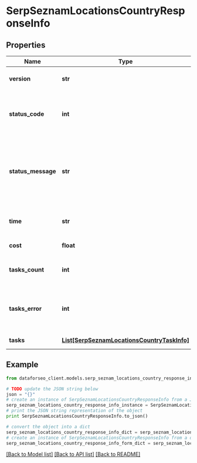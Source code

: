# SerpSeznamLocationsCountryResponseInfo


## Properties

Name | Type | Description | Notes
------------ | ------------- | ------------- | -------------
**version** | **str** | the current version of the API | [optional] 
**status_code** | **int** | general status code you can find the full list of the response codes here | [optional] 
**status_message** | **str** | general informational message you can find the full list of general informational messages here | [optional] 
**time** | **str** | total execution time, seconds | [optional] 
**cost** | **float** | total tasks cost, USD | [optional] 
**tasks_count** | **int** | the number of tasks in the tasks array | [optional] 
**tasks_error** | **int** | the number of tasks in the tasks array returned with an error | [optional] 
**tasks** | [**List[SerpSeznamLocationsCountryTaskInfo]**](SerpSeznamLocationsCountryTaskInfo.md) | array of tasks | [optional] 

## Example

```python
from dataforseo_client.models.serp_seznam_locations_country_response_info import SerpSeznamLocationsCountryResponseInfo

# TODO update the JSON string below
json = "{}"
# create an instance of SerpSeznamLocationsCountryResponseInfo from a JSON string
serp_seznam_locations_country_response_info_instance = SerpSeznamLocationsCountryResponseInfo.from_json(json)
# print the JSON string representation of the object
print SerpSeznamLocationsCountryResponseInfo.to_json()

# convert the object into a dict
serp_seznam_locations_country_response_info_dict = serp_seznam_locations_country_response_info_instance.to_dict()
# create an instance of SerpSeznamLocationsCountryResponseInfo from a dict
serp_seznam_locations_country_response_info_form_dict = serp_seznam_locations_country_response_info.from_dict(serp_seznam_locations_country_response_info_dict)
```
[[Back to Model list]](../README.md#documentation-for-models) [[Back to API list]](../README.md#documentation-for-api-endpoints) [[Back to README]](../README.md)


